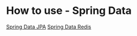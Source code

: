 # How to use - Spring Data

[Spring Data JPA](./document/redis/index.md)
[Spring Data Redis](./document/redis/index.md)